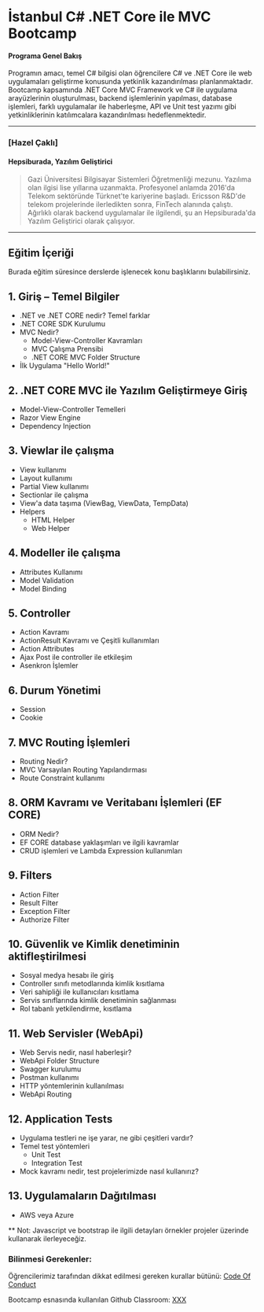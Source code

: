 # İstanbul C# .NET Core ile MVC Bootcamp

#### Programa Genel Bakış

Programın amacı, temel C# bilgisi olan öğrencilere C# ve .NET Core ile web uygulamaları geliştirme konusunda yetkinlik kazandırılması planlanmaktadır. Bootcamp kapsamında .NET Core MVC Framework ve C# ile uygulama arayüzlerinin oluşturulması, backend işlemlerinin yapılması, database işlemleri, farklı uygulamalar ile haberleşme, API ve Unit test yazımı gibi yetkinliklerinin katılımcalara kazandırılması hedeflenmektedir.

---

### [Hazel Çaklı]

#### Hepsiburada, Yazılım Geliştirici

> Gazi Üniversitesi Bilgisayar Sistemleri Öğretmenliği mezunu. Yazılıma olan ilgisi lise yıllarına uzanmakta. Profesyonel anlamda 2016'da Telekom sektöründe Türknet'te kariyerine başladı. Ericsson R&D'de telekom projelerinde ilerledikten sonra, FinTech alanında çalıştı. Ağırlıklı olarak backend uygulamalar ile ilgilendi, şu an Hepsiburada'da Yazılım Geliştirici olarak çalışıyor.

---


## Eğitim İçeriği

Burada eğitim süresince derslerde işlenecek konu başlıklarını bulabilirsiniz.

## 1. Giriş – Temel Bilgiler
  * .NET ve .NET CORE nedir? Temel farklar
  * .NET CORE SDK Kurulumu
  * MVC Nedir?
    * Model-View-Controller Kavramları
    * MVC Çalışma Prensibi
    * .NET CORE MVC Folder Structure
  * İlk Uygulama &quot;Hello World!&quot;
## 2. .NET CORE MVC ile Yazılım Geliştirmeye Giriş
  * Model-View-Controller Temelleri
  * Razor View Engine
  * Dependency Injection
## 3. Viewlar ile çalışma
  * View kullanımı
  * Layout kullanımı
  * Partial View kullanımı
  * Sectionlar ile çalışma
  * View'a data taşıma (ViewBag, ViewData, TempData)
  * Helpers
    * HTML Helper
    * Web Helper
## 4. Modeller ile çalışma
  * Attributes Kullanımı
  * Model Validation
  * Model Binding
## 5. Controller
  * Action Kavramı
  * ActionResult Kavramı ve Çeşitli kullanımları
  * Action Attributes
  * Ajax Post ile controller ile etkileşim
  * Asenkron İşlemler
## 6. Durum Yönetimi
  * Session
  * Cookie
## 7. MVC Routing İşlemleri
  * Routing Nedir?
  * MVC Varsayılan Routing Yapılandırması
  * Route Constraint kullanımı
## 8. ORM Kavramı ve Veritabanı İşlemleri (EF CORE)
  * ORM Nedir?
  * EF CORE database yaklaşımları ve ilgili kavramlar
  * CRUD işlemleri ve Lambda Expression kullanımları
## 9. Filters
  * Action Filter
  * Result Filter
  * Exception Filter
  * Authorize Filter
## 10. Güvenlik ve Kimlik denetiminin aktifleştirilmesi
  * Sosyal medya hesabı ile giriş
  * Controller sınıfı metodlarında kimlik kısıtlama
  * Veri sahipliği ile kullanıcıları kısıtlama
  * Servis sınıflarında kimlik denetiminin sağlanması
  * Rol tabanlı yetkilendirme, kısıtlama
## 11. Web Servisler (WebApi)
  * Web Servis nedir, nasıl haberleşir?
  * WebApi Folder Structure
  * Swagger kurulumu
  * Postman kullanımı
  * HTTP yöntemlerinin kullanılması
  * WebApi Routing
## 12. Application Tests
  * Uygulama testleri ne işe yarar, ne gibi çeşitleri vardır?
  * Temel test yöntemleri
    * Unit Test
    * Integration Test
  * Mock kavramı nedir, test projelerimizde nasıl kullanırız?
## 13. Uygulamaların Dağıtılması
  * AWS veya Azure

** Not: Javascript ve bootstrap ile ilgili detayları örnekler projeler üzerinde kullanarak ilerleyeceğiz.

### Bilinmesi Gerekenler:

Öğrencilerimiz tarafından dikkat edilmesi gereken kurallar bütünü: [Code Of Conduct](https://github.com/Kodluyoruz/Code-Of-Conduct)
 
Bootcamp esnasında kullanılan Github Classroom: [XXX](https://classroom.github.com/a/4XpjnGQI)


